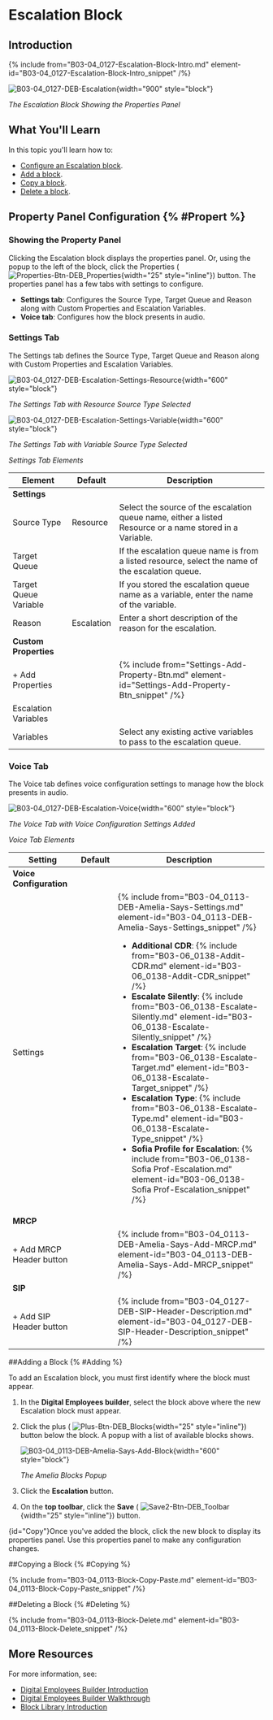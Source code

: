 # Escalation Block

## Introduction

{% include from="B03-04_0127-Escalation-Block-Intro.md" element-id="B03-04_0127-Escalation-Block-Intro_snippet" /%}

![B03-04_0127-DEB-Escalation](B03-04_0127-DEB-Escalation.png){width="900" style="block"}

*The Escalation Block Showing the Properties Panel*

## What You'll Learn

In this topic you'll learn how to:

* [Configure an Escalation block](#Propert).
* [Add a block](#Adding).
* [Copy a block](#Copy).
* [Delete a block](#Deleting).

## Property Panel Configuration {% #Propert %}

### Showing the Property Panel

Clicking the Escalation block displays the properties panel. Or, using the popup to the left of the block, click the Properties ( ![Properties-Btn-DEB_Properties](Properties-Btn-DEB_Properties.png){width="25" style="inline"}) button. The properties panel has a few tabs with settings to configure.

* **Settings tab**: Configures the Source Type, Target Queue and Reason along with Custom Properties and Escalation Variables.
* **Voice tab**: Configures how the block presents in audio.

### Settings Tab

The Settings tab defines the Source Type, Target Queue and Reason along with Custom Properties and Escalation Variables.

![B03-04_0127-DEB-Escalation-Settings-Resource](B03-04_0127-DEB-Escalation-Settings-Resource.png){width="600" style="block"}

*The Settings Tab with Resource Source Type Selected*

![B03-04_0127-DEB-Escalation-Settings-Variable](B03-04_0127-DEB-Escalation-Settings-Variable.png){width="600" style="block"}

*The Settings Tab with Variable Source Type Selected*

*Settings Tab Elements*


| Element               | Default    | Description                                                                                              |
|-----------------------|------------|----------------------------------------------------------------------------------------------------------|
| **Settings**          |            |                                                                                                          |
| Source Type           | Resource   | Select the source of the escalation queue name, either a listed Resource or a name stored in a Variable. |
| Target Queue          |            | If the escalation queue name is from a listed resource, select the name of the escalation queue.         |
| Target Queue Variable |            | If you stored the escalation queue name as a variable, enter the name of the variable.                   |
| Reason                | Escalation | Enter a short description of the reason for the escalation.                                              |
| **Custom Properties** |            |                                                                                                          |
| + Add Properties      |            | {% include from="Settings-Add-Property-Btn.md" element-id="Settings-Add-Property-Btn_snippet" /%}   |
| Escalation Variables  |            |                                                                                                          |
| Variables             |            | Select any existing active variables to pass to the escalation queue.                                    |


### Voice Tab

The Voice tab defines voice configuration settings to manage how the block presents in audio.

![B03-04_0127-DEB-Escalation-Voice](B03-04_0127-DEB-Escalation-Voice.png){width="600" style="block"}

*The Voice Tab with Voice Configuration Settings Added*

*Voice Tab Elements*


| Setting                      | Default | Description                                                                                                                                                                                                                                                                                                                                                                                                                                                                                                                                                                                                                                                                                                                                                                                                                                                                                                                     |
|------------------------------|---------|---------------------------------------------------------------------------------------------------------------------------------------------------------------------------------------------------------------------------------------------------------------------------------------------------------------------------------------------------------------------------------------------------------------------------------------------------------------------------------------------------------------------------------------------------------------------------------------------------------------------------------------------------------------------------------------------------------------------------------------------------------------------------------------------------------------------------------------------------------------------------------------------------------------------------------|
| **Voice Configuration**      |         |                                                                                                                                                                                                                                                                                                                                                                                                                                                                                                                                                                                                                                                                                                                                                                                                                                                                                                                                 |
| Settings                     |         | {% include from="B03-04_0113-DEB-Amelia-Says-Settings.md" element-id="B03-04_0113-DEB-Amelia-Says-Settings_snippet" /%} <ul><li><strong>Additional CDR</strong>: {% include from="B03-06_0138-Addit-CDR.md" element-id="B03-06_0138-Addit-CDR_snippet" /%}</li><li><strong>Escalate Silently</strong>: {% include from="B03-06_0138-Escalate-Silently.md" element-id="B03-06_0138-Escalate-Silently_snippet" /%}</li><li><strong>Escalation Target</strong>: {% include from="B03-06_0138-Escalate-Target.md" element-id="B03-06_0138-Escalate-Target_snippet" /%}</li><li><strong>Escalation Type</strong>: {% include from="B03-06_0138-Escalate-Type.md" element-id="B03-06_0138-Escalate-Type_snippet" /%}</li><li><strong>Sofia Profile for Escalation</strong>: {% include from="B03-06_0138-Sofia Prof-Escalation.md" element-id="B03-06_0138-Sofia Prof-Escalation_snippet" /%}</li></ul> |
| **MRCP**                     |         |                                                                                                                                                                                                                                                                                                                                                                                                                                                                                                                                                                                                                                                                                                                                                                                                                                                                                                                                 |
| + Add MRCP Header button     |         | {% include from="B03-04_0113-DEB-Amelia-Says-Add-MRCP.md" element-id="B03-04_0113-DEB-Amelia-Says-Add-MRCP_snippet" /%}                                                                                                                                                                                                                                                                                                                                                                                                                                                                                                                                                                                                                                                                                                                                                                                                    |
| **SIP**                      |         |                                                                                                                                                                                                                                                                                                                                                                                                                                                                                                                                                                                                                                                                                                                                                                                                                                                                                                                                 |
| + Add SIP      Header button |         | {% include from="B03-04_0127-DEB-SIP-Header-Description.md" element-id="B03-04_0127-DEB-SIP-Header-Description_snippet" /%}                                                                                                                                                                                                                                                                                                                                                                                                                                                                                                                                                                                                                                                                                                                                                                                                |


##Adding a Block {% #Adding %}

To add an Escalation block, you must first identify where the block must appear.

1. In the **Digital Employees builder**, select the block above where the new Escalation block must appear.

2. Click the plus ( ![Plus-Btn-DEB_Blocks](Plus-Btn-DEB_Blocks.png){width="25" style="inline"}) button below the block. A popup with a list of available blocks shows.

   ![B03-04_0113-DEB-Amelia-Says-Add-Block](B03-04_0113-DEB-Amelia-Says-Add-Block.png){width="600" style="block"}

   *The Amelia Blocks Popup*

3. Click the **Escalation** button.

4. On the **top toolbar**, click the **Save** ( ![Save2-Btn-DEB_Toolbar](Save2-Btn-DEB_Toolbar.png){width="25" style="inline"}) button.

{id="Copy"}Once you've added the block, click the new block to display its properties panel. Use this properties panel to make any configuration changes.

##Copying a Block {% #Copying %}

{% include from="B03-04_0113-Block-Copy-Paste.md" element-id="B03-04_0113-Block-Copy-Paste_snippet" /%}

##Deleting a Block {% #Deleting %}

{% include from="B03-04_0113-Block-Delete.md" element-id="B03-04_0113-Block-Delete_snippet" /%}

## More Resources

For more information, see:

* [Digital Employees Builder Introduction](B03-04_0102-Dig-Empl-Builder-Intro.md)
* [Digital Employees Builder Walkthrough](B03-04_0102-Dig-Empl-Builder-Intro.md)
* [Block Library Introduction](B03-04_0111-Flows-Block-Library.md)

